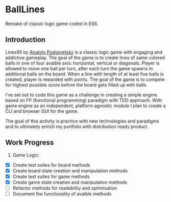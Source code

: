 # BallLines

Remake of classic logic game coded in ES6.

## Introduction

Lines95 by [Anatoly Podgoretsky](https://torry.net/authorsmore.php?id=476) is a classic logic game with engaging and addictive gameplay. The goal of the game is to create lines of same colored balls in one of four avaible axis: horizontal, vertical or diagonals. Player is allowed to move one ball per turn, after each turn the game spawns in additional balls on the board. When a line with length of at least five balls is created, player is rewarded with points. The goal of the game is to compete for highest possible score before the board gets filled up with balls.

I've set out to code this game as a challenge in creating a simple engine based on FP (functional programming) paradigm with TDD approach. With game engine as an independent, platform agnostic module I plan to create a CLI and browser GUI for the game.

The goal of this activity is practice with new technologies and paradigms and to ultimately enrich my portfolio with distribution ready product.

## Work Progress

1. Game Logic:
  - [x] Create test suites for board methods
  - [x] Create board state creation and manipulation methods
  - [x] Create test suites for game methods
  - [x] Create game state creation and manipulation methods
  - [ ] Refactor methods for readability and optimisation
  - [ ] Document the functionality of avaible methods

